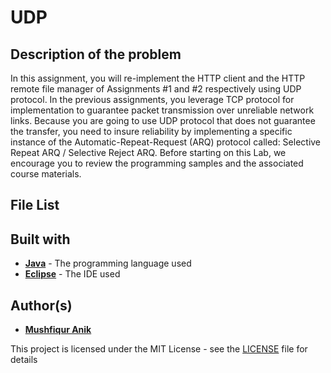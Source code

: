 # UDP
  
## Description of the problem
In this assignment, you will re-implement the HTTP client and the HTTP remote file manager of Assignments #1 and #2 respectively using UDP protocol. In the previous assignments, you leverage TCP protocol for implementation to guarantee packet transmission over unreliable network links. Because you are going to use UDP protocol that does not guarantee the transfer, you need to insure reliability by implementing a specific instance of the Automatic-Repeat-Request (ARQ) protocol called: Selective Repeat ARQ / Selective Reject ARQ. Before starting on this Lab, we encourage you to review the programming samples and the associated course materials.


## File List


## Built with

* [**Java**](https://en.wikipedia.org/wiki/Java_(programming_language)) - The programming language used
* [**Eclipse**](https://en.wikipedia.org/wiki/Eclipse_(software)) - The IDE used 


## Author(s)

* [**Mushfiqur Anik**](https://github.com/mushfiqur-anik)

This project is licensed under the MIT License - see the [LICENSE](LICENSE) file for details
